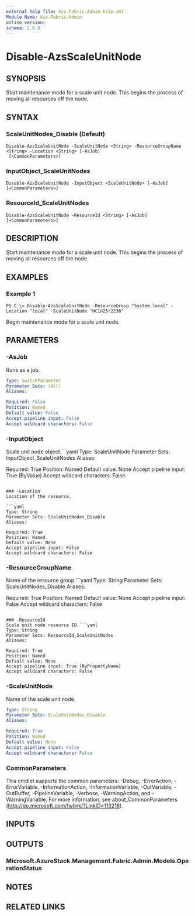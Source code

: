 ```yaml
---
external help file: Azs.Fabric.Admin-help.xml
Module Name: Azs.Fabric.Admin
online version: 
schema: 2.0.0
---
```


# Disable-AzsScaleUnitNode

## SYNOPSIS
Start maintenance mode for a scale unit node.  This begins the process of moving all resources off the node.

## SYNTAX

### ScaleUnitNodes_Disable (Default)
```
Disable-AzsScaleUnitNode -ScaleUnitNode <String> -ResourceGroupName <String> -Location <String> [-AsJob]
 [<CommonParameters>]
```

### InputObject_ScaleUnitNodes
```
Disable-AzsScaleUnitNode -InputObject <ScaleUnitNode> [-AsJob] [<CommonParameters>]
```

### ResourceId_ScaleUnitNodes
```
Disable-AzsScaleUnitNode -ResourceId <String> [-AsJob] [<CommonParameters>]
```

## DESCRIPTION
Start maintenance mode for a scale unit node.  This begins the process of moving all resources off the node.

## EXAMPLES

### Example 1
```
PS C:\> Disable-AzsScaleUnitNode -ResourceGroup "System.local" -Location "local" -ScaleUnitNode "HC1n25r2236"
```

Begin maintenance mode for a scale unit node.

## PARAMETERS

### -AsJob
Runs as a job.

```yaml
Type: SwitchParameter
Parameter Sets: (All)
Aliases: 

Required: False
Position: Named
Default value: False
Accept pipeline input: False
Accept wildcard characters: False
```

### -InputObject
Scale unit node object.```yaml
Type: ScaleUnitNode
Parameter Sets: InputObject_ScaleUnitNodes
Aliases: 

Required: True
Position: Named
Default value: None
Accept pipeline input: True (ByValue)
Accept wildcard characters: False
```

### -Location
Location of the resource.

```yaml
Type: String
Parameter Sets: ScaleUnitNodes_Disable
Aliases: 

Required: True
Position: Named
Default value: None
Accept pipeline input: False
Accept wildcard characters: False
```

### -ResourceGroupName
Name of the resource group.```yaml
Type: String
Parameter Sets: ScaleUnitNodes_Disable
Aliases: 

Required: True
Position: Named
Default value: None
Accept pipeline input: False
Accept wildcard characters: False
```

### -ResourceId
Scale unit node resource ID.```yaml
Type: String
Parameter Sets: ResourceId_ScaleUnitNodes
Aliases: 

Required: True
Position: Named
Default value: None
Accept pipeline input: True (ByPropertyName)
Accept wildcard characters: False
```

### -ScaleUnitNode
Name of the scale unit node.

```yaml
Type: String
Parameter Sets: ScaleUnitNodes_Disable
Aliases: 

Required: True
Position: Named
Default value: None
Accept pipeline input: False
Accept wildcard characters: False
```

### CommonParameters
This cmdlet supports the common parameters: -Debug, -ErrorAction, -ErrorVariable, -InformationAction, -InformationVariable, -OutVariable, -OutBuffer, -PipelineVariable, -Verbose, -WarningAction, and -WarningVariable. For more information, see about_CommonParameters (http://go.microsoft.com/fwlink/?LinkID=113216).

## INPUTS

## OUTPUTS

### Microsoft.AzureStack.Management.Fabric.Admin.Models.OperationStatus

## NOTES

## RELATED LINKS

